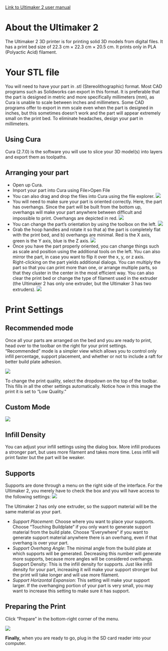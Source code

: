 [Link to Ultimaker 2 user manual]( https://ultimaker.com/en/resources/16955-changing-filament)

# About the Ultimaker 2
The Ultimaker 2 3D printer is for printing solid 3D models from digital files. It has a print bed size of 22.3 cm × 22.3 cm × 20.5 cm. It prints only in PLA (Polyactic Acid) filament. 

# Your STL file
You will need to have your part in .stl  (Stereolithographic) format. Most CAD programs such as Solidworks can export in this format. It is preferable that the part is designed in metric and more specifically millimeters (mm), as Cura is unable to scale between inches and millimeters. 
Some CAD programs offer to export in mm scale even when the part is designed in inches, but this sometimes doesn’t work and the part will appear extremely small on the print bed. To eliminate headaches, design your part in millimeters. 

## Using Cura
Cura (2.7.0) is the software you will use to slice your 3D model(s) into layers and export them as toolpaths. 

## Arranging your part
- Open up Cura. 
- Import your part into Cura using File>Open File
- You can also drag and drop the files into Cura using the file explorer. 
![](https://github.com/psu-epl/psu-epl.github.com/blob/master/images/U2/Cura1.PNG)
- You will need to make sure your part is oriented correctly. Here, the part has overhangs. Since the part will be built from the bottom up, overhangs will make your part anywhere between difficult and impossible to print. Overhangs are depicted in red. 
![](https://github.com/psu-epl/psu-epl.github.com/blob/master/images/U2/Cura2.PNG)
- You can change the part’s orientation by using the toolbox on the left. 
![](https://github.com/psu-epl/psu-epl.github.com/blob/master/images/U2/RotateTool.PNG)
- Grab the hoop handles and rotate it so that a) the part is completely flat with the print bed, and b) overhangs are minimal. Red is the X axis, green is the Y axis, blue is the Z axis. 
![](https://github.com/psu-epl/psu-epl.github.com/blob/master/images/U2/Rotate%20Handles.PNG)
- Once you have the part properly oriented, you can change things such as scale and position using the additional tools on the left. You can also mirror the part, in case you want to flip it over the x, y, or z axis.  
Right-clicking on the part yields additional dialogs. You can multiply the part so that you can print more than one, or arrange multiple parts, so that they cluster in the center in the most efficient way. You can also clear the print bed or change the type of filament used in the extruder (the Ultimaker 2 has only one extruder, but the Ultimaker 3 has two extruders). 
![](https://github.com/psu-epl/psu-epl.github.com/blob/master/images/U2/Ulti2SOP%20dropdown.png)
# Print Settings

## Recommended mode

Once all your parts are arranged on the bed and you are ready to print, head over to the toolbar on the right for your print settings. “Recommended” mode is a simpler view which allows you to control only infill percentage, support placement, and whether or not to include a raft for better build plate adhesion. 

![](https://github.com/psu-epl/psu-epl.github.com/blob/master/images/U2/Quality%20Toolbar.PNG)

To change the print quality, select the dropdown on the top of the toolbar. This fills in all the other settings automatically. Notice how in this image the print it is set to “Low Quality.” 

## Custom Mode
![](https://github.com/psu-epl/psu-epl.github.com/blob/master/images/U2/AdvancedQualityToolbar.PNG)
## Infill Density

You can adjust your infill settings using the dialog box. More infill produces a stronger part, but uses more filament and takes more time. Less infill will print faster but the part will be weaker.

## Supports

Supports are done through a menu on the right side of the interface. For the Ultimaker 2, you merely have to check the box and you will have access to the following settings: 
![](https://github.com/psu-epl/psu-epl.github.com/blob/master/images/U2/Ulti2SOP%20support.png)

The Ultimaker 2 has only one extruder, so the support material will be the same material as your part. 

- _Support Placement_: Choose where you want to place your supports. Choose “Touching Buildplate” if you only want to generate support material from the build plate. Choose “Everywhere” if you want to generate support material anywhere there is an overhang, even if that overhang is over your part.  
- _Support Overhang Angle_: The minimal angle from the build plate at which supports will be generated. Decreasing this number will generate more supports, because more angles will be considered overhangs. 
Support Density: This is the infill density for supports. Just like infill density for your part, increasing it will make your support stronger but the print will take longer and will use more filament. 
- _Support Horizontal Expansion_: This setting will make your support larger. If the overhanging portion of your part is very small, you may want to increase this setting to make sure it has support. 

## Preparing the Print
Click “Prepare” in the bottom-right corner of the menu.

![](https://github.com/psu-epl/psu-epl.github.com/blob/master/images/U2/Ulti2SOP%20Prepare.png)

**Finally,** when you are ready to go, plug in the SD card reader into your computer. 







